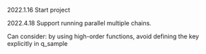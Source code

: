 2022.1.16 Start project

2022.4.18 Support running parallel multiple chains.

Can consider: by using high-order functions, avoid defining the key explicitly in q_sample
